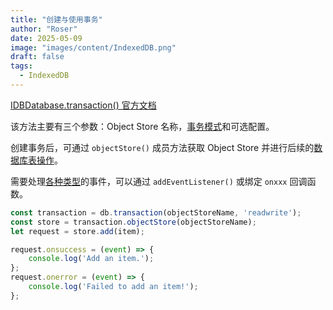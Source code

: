 ```yaml
---
title: "创建与使用事务"
author: "Roser"
date: 2025-05-09
image: "images/content/IndexedDB.png"
draft: false
tags:
  - IndexedDB
---
```

[IDBDatabase.transaction() 官方文档](https://developer.mozilla.org/en-US/docs/Web/API/IDBDatabase/transaction)

该方法主要有三个参数：Object Store 名称，[事务模式](../事务模式)和可选配置。

创建事务后，可通过 `objectStore()` 成员方法获取  Object Store 并进行后续的[数据库表操作](../创建与访问-Object-Store)。

需要处理[各种类型](../事务事件类型)的事件，可以通过 `addEventListener()` 或绑定 `onxxx` 回调函数。

```typescript
const transaction = db.transaction(objectStoreName, 'readwrite');
const store = transaction.objectStore(objectStoreName);
let request = store.add(item);

request.onsuccess = (event) => {
    console.log('Add an item.');
};
request.onerror = (event) => {
    console.log('Failed to add an item!');
};
```
